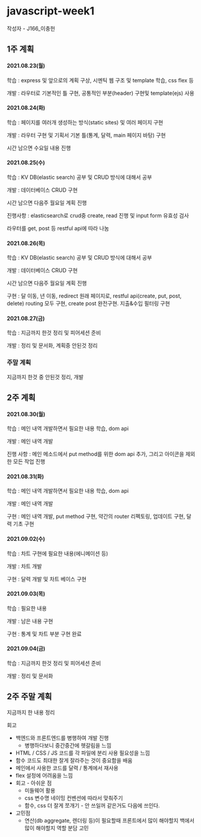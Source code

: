 # javascript-week1 

작성자 - J166_이충헌

## 1주 계획 

#### 2021.08.23(월)  

학습 : express 및 앞으로의 계획 구상,
시멘틱 웹 구조 및 template 학습, css flex 등 

개발 : 라우터로 기본적인 틀 구현, 공통적인 부분(header) 구현및 template(ejs) 사용


#### 2021.08.24(화)

학습 : 페이지를 여러개 생성하는 방식(static sites) 및 여러 페이지 구현

개발 : 라우터 구현 및 기획서 기본 틀(통계, 달력, main 페이지 바탕) 구현

시간 남으면 수요일 내용 진행

#### 2021.08.25(수)  


학습 : KV DB(elastic search) 공부 및 CRUD 방식에 대해서 공부 

개발 : 데이터베이스 CRUD 구현

시간 남으면 다음주 월요일 계획 진행

진행사항 : elasticsearch로 crud중 create, read 진행 및 input form 유효성 검사

라우터를 get, post 등 restful api에 따라 나눔

#### 2021.08.26(목)  

학습 : KV DB(elastic search) 공부 및 CRUD 방식에 대해서 공부 

개발 : 데이터베이스 CRUD 구현

시간 남으면 다음주 월요일 계획 진행

구현 : 달 이동, 년 이동, redirect 원래 페이지로, restful api(create, put, post, delete) routing 모두 구현, create post 완전구현. 지출&수입 필터링 구현

#### 2021.08.27(금)  

학습 : 지금까지 한것 정리 및 피어세션 준비 

개발 : 정리 및 문서화, 계획중 안된것 정리

### 주말 계획

지금까지 한것 중 안된것 정리, 개발

## 2주 계획

#### 2021.08.30(월)  

학습 : 메인 내역 개발하면서 필요한 내용 학습, dom api

개발 : 메인 내역 개발 

진행 사항 : 메인 메소드에서 put method를 위한 dom api 추가, 그리고 아이콘을 제외한 모든 작업 진행 

#### 2021.08.31(화)  

학습 : 메인 내역 개발하면서 필요한 내용 학습, dom api

개발 : 메인 내역 개발 

구현 : 메인 내역 개발, put method 구현, 약간의 router 리펙토링, 업데이트 구현,  달력 기초 구현

#### 2021.09.02(수)  

학습 : 차트 구현에 필요한 내용(에니메이션 등)

개발 : 차트 개발

구현 : 달력 개발 및 차트 베이스 구현

#### 2021.09.03(목)  

학습 : 필요한 내용  

개발 : 남은 내용 구현

구현 : 통계 및 차트 부분 구현 완료 

#### 2021.09.04(금)  

학습 : 지금까지 한것 정리 및 피어세션 준비 

개발 : 정리 및 문서화

## 2주 주말 계획

지금까지 한 내용 정리

회고

- 백엔드와 프론트엔드를 병행하여 개발 진행
    - 병행하다보니 중간중간에 헷갈림을 느낌
- HTML / CSS / JS 코드를 각 파일에 분리 사용 필요성을 느낌
- 함수 코드도 최대한 잘게 잘라주는 것이 중요함을 배움
- 메인에서 사용한 코드를 달력 / 통계에서 재사용
- flex 설정에 어려움을 느낌
- 회고 - 아쉬운 점
    - 미들웨어 활용
    - css 변수명 네이밍 컨벤션에 따라서 맞춰주기 
    - 함수, css 더 잘게 쪼개기 - 안 쓰일꺼 같은거도 다음에 쓰인다.
- 고민점
    - 연산(db aggregate, 렌더링 등)이 필요할때 프론트에서 많이 해야할지 백에서 많이 해야할지 역할 분담 고민

